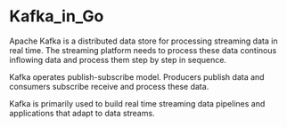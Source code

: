 # Kafka_in_Go
Apache Kafka is a distributed data store for processing streaming data in real time.
The streaming platform needs to process these data continous inflowing data and process them step by step in sequence.

Kafka operates publish-subscribe model.
Producers publish data and consumers subscribe receive and process these data.

Kafka is primarily used to build  real time streaming data pipelines and applications that adapt to data streams.